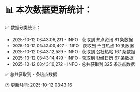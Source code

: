 📊 本次数据更新统计：
==========================

📈 数据分类统计：
- 2025-10-12 03:43:06,231 - INFO - 获取到 热点资讯 81 条数据
- 2025-10-12 03:43:09,407 - INFO - 获取到 今日热点 10 条数据
- 2025-10-12 03:43:12,589 - INFO - 获取到 公社热帖 167 条数据
- 2025-10-12 03:43:14,479 - INFO - 获取到 财经日历 67 条数据
- 2025-10-12 03:43:16,272 - INFO - 总共获取到 325 条热点数据

✅ 总共获取到 - 条热点数据

🕐 更新时间: 2025-10-12 03:43:16
